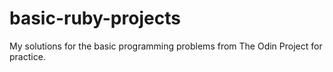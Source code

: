 # basic-ruby-projects

My solutions for the basic programming problems from The Odin Project for practice.
